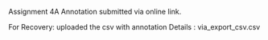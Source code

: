 Assignment 4A Annotation submitted via online link. 

For Recovery: uploaded the csv with annotation Details : via_export_csv.csv